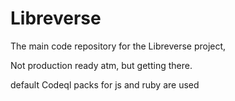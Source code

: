 # Libreverse

The main code repository for the Libreverse project,

Not production ready atm, but getting there.

default Codeql packs for js and ruby are used
